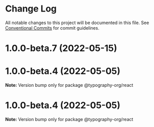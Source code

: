 # Change Log

All notable changes to this project will be documented in this file.
See [Conventional Commits](https://conventionalcommits.org) for commit guidelines.

# 1.0.0-beta.7 (2022-05-15)

# 1.0.0-beta.4 (2022-05-05)

**Note:** Version bump only for package @typography-org/react





# 1.0.0-beta.4 (2022-05-05)

**Note:** Version bump only for package @typography-org/react
